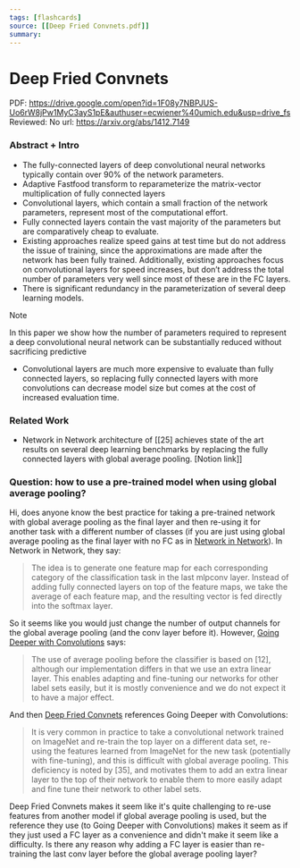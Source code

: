 ```yaml
---
tags: [flashcards]
source: [[Deep Fried Convnets.pdf]]
summary:
---
```



# Deep Fried Convnets

PDF: https://drive.google.com/open?id=1F08y7NBPJUS-Uo6rW8jPw1MyC3ayS1pE&authuser=ecwiener%40umich.edu&usp=drive_fs
Reviewed: No
url: https://arxiv.org/abs/1412.7149

### Abstract + Intro

- The fully-connected layers of deep convolutional neural networks typically contain over 90% of the network parameters.
- Adaptive Fastfood transform to reparameterize the matrix-vector multiplication of fully connected layers
- Convolutional layers, which contain a small fraction of the network parameters, represent most of the computational effort.
- Fully connected layers contain the vast majority of the parameters but are comparatively cheap to evaluate.
- Existing approaches realize speed gains at test time but do not address the issue of training, since the approximations are made after the network has been fully trained. Additionally, existing approaches focus on convolutional layers for speed increases, but don’t address the total number of parameters very well since most of these are in the FC layers.
- There is significant redundancy in the parameterization of several deep learning models.

> [!note]
> In this paper we show how the number of parameters required to represent a deep convolutional neural network can be substantially reduced without sacrificing predictive
> 

- Convolutional layers are much more expensive to evaluate than fully connected layers, so replacing fully connected layers with more convolutions can decrease model size but comes at the cost of increased evaluation time.

### Related Work

- Network in Network architecture of [[25] achieves state of the art results on several deep learning benchmarks by replacing the fully connected layers with global average pooling. [Notion link]]

### Question: how to use a pre-trained model when using global average pooling?

Hi, does anyone know the best practice for taking a pre-trained network with global average pooling as the final layer and then re-using it for another task with a different number of classes (if you are just using global average pooling as the final layer with no FC as in [Network in Network](https://arxiv.org/abs/1312.4400)). In Network in Network, they say:

> The idea is to generate one feature map for each corresponding category of the classification task in the last mlpconv layer. Instead of adding fully connected layers on top of the feature maps, we take the average of each feature map, and the resulting vector is fed directly into the softmax layer.
> 

So it seems like you would just change the number of output channels for the global average pooling (and the conv layer before it). However, [Going Deeper with Convolutions](https://arxiv.org/abs/1409.4842) says:

> The use of average pooling before the classifier is based on [12], although our implementation differs in that we use an extra linear layer. This enables adapting and fine-tuning our networks for other label sets easily, but it is mostly convenience and we do not expect it to have a major effect.
> 

And then [Deep Fried Convnets](https://arxiv.org/abs/1412.7149) references Going Deeper with Convolutions:

> It is very common in practice to take a convolutional network trained on ImageNet and re-train the top layer on a different data set, re-using the features learned from ImageNet for the new task (potentially with fine-tuning), and this is difficult with global average pooling. This deficiency is noted by [35], and motivates them to add an extra linear layer to the top of their network to enable them to more easily adapt and fine tune their network to other label sets.
> 

Deep Fried Convnets makes it seem like it's quite challenging to re-use features from another model if global average pooling is used, but the reference they use (to Going Deeper with Convolutions) makes it seem as if they just used a FC layer as a convenience and didn't make it seem like a difficulty. Is there any reason why adding a FC layer is easier than re-training the last conv layer before the global average pooling layer?